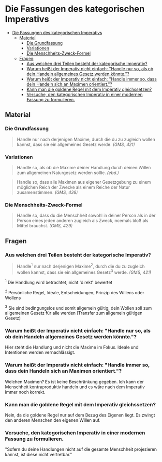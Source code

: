 # Die Fassungen des kategorischen Imperativs

- [Die Fassungen des kategorischen Imperativs](#die-fassungen-des-kategorischen-imperativs)
  - [Material](#material)
    - [Die Grundfassung](#die-grundfassung)
    - [Variationen](#variationen)
    - [Die Menschheits-Zweck-Formel](#die-menschheits-zweck-formel)
  - [Fragen](#fragen)
    - [Aus welchen drei Teilen besteht der kategorische Imperativ?](#aus-welchen-drei-teilen-besteht-der-kategorische-imperativ)
    - [Warum heißt der Imperativ nicht einfach: "Handle nur so, als ob dein Handeln allgemeines Gesetz werden könnte."?](#warum-hei%c3%9ft-der-imperativ-nicht-einfach-%22handle-nur-so-als-ob-dein-handeln-allgemeines-gesetz-werden-k%c3%b6nnte%22)
    - [Warum heißt der Imperativ nicht einfach: "Handle immer so, dass dein Handeln sich an Maximen orientiert."?](#warum-hei%c3%9ft-der-imperativ-nicht-einfach-%22handle-immer-so-dass-dein-handeln-sich-an-maximen-orientiert%22)
    - [Kann man die goldene Regel mit dem Imperativ gleichssetzen?](#kann-man-die-goldene-regel-mit-dem-imperativ-gleichssetzen)
    - [Versuche, den kategorischen Imperativ in einer modernen Fassung zu formulieren.](#versuche-den-kategorischen-imperativ-in-einer-modernen-fassung-zu-formulieren)

## Material

### Die Grundfassung

> Handle nur nach derjenigen Maxime, durch die du zu zugleich wollen kannst, dass sie ein allgemeines Gesetz werde. *(GMS, 421)*

### Variationen

> Handle so, als ob die Maxime deiner Handlung durch deinen Willen zum allgemeinen Naturgesetz werden sollte. *(ebd.)*

> Handle so, dass alle Maximen aus eigener Gesetzgebung zu einem möglichen Reich der Zwecke als einem Reiche der Natur zusamenstimmen. *(GMS, 436)*

### Die Menschheits-Zweck-Formel

> Handle so, dass du die Menschheit sowohl in deiner Person als in der Person eines jeden anderen zugleich als Zweck, noemals bloß als Mittel brauchst. *(GMS, 429)*

## Fragen

### Aus welchen drei Teilen besteht der kategorische Imperativ?

> Handle<sup>1</sup> nur nach derjenigen Maxime<sup>2</sup>, durch die du zu zugleich wollen kannst, dass sie ein allgemeines Gesetz<sup>3</sup> werde. *(GMS, 421)*

<sup>1</sup> Die Handlung wird betrachtet, nicht 'direkt' bewertet

<sup>2</sup> Persönliche Regel, Ideale, Entscheidungen, Prinzip des Willens oder Wollens

<sup>3</sup> Sie sind bedingungslos und somit allgemein gültig, dein Wollen soll zum allgemeinen Gesetz für alle werden (Transfer zum allgemein gültigen Gesetz)

### Warum heißt der Imperativ nicht einfach: "Handle nur so, als ob dein Handeln allgemeines Gesetz werden könnte."?

Hier steht die Handlung und nicht die Maxime im Fokus. Ideale und Intentionen werden vernachlässigt.

### Warum heißt der Imperativ nicht einfach: "Handle immer so, dass dein Handeln sich an Maximen orientiert."?

Welchen Maximen? Es ist keine Beschränkung gegeben. Ich kann der Menschheit kontraproduktiv handeln und es wäre nach dem Imperativ immer noch korrekt.

### Kann man die goldene Regel mit dem Imperativ gleichssetzen?

Nein, da die goldene Regel nur auf dem Bezug des Eigenen liegt. Es zwingt den anderen Menschen den eigenen Willen auf.

### Versuche, den kategorischen Imperativ in einer modernen Fassung zu formulieren.

"Sofern du deine Handlungen nicht auf die gesamte Menschheit projezieren kannst, ist diese nicht vertretbar."
